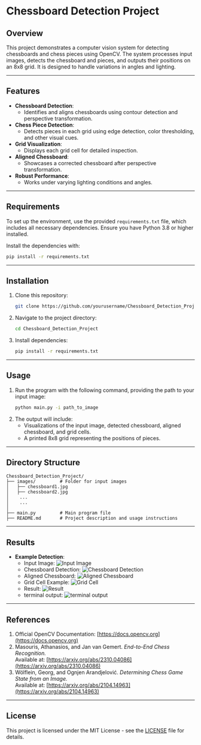 # Chessboard Detection Project

## Overview
This project demonstrates a computer vision system for detecting chessboards and chess pieces using OpenCV. The system processes input images, detects the chessboard and pieces, and outputs their positions on an 8x8 grid. It is designed to handle variations in angles and lighting.

---

## Features
- **Chessboard Detection**:
  - Identifies and aligns chessboards using contour detection and perspective transformation.
- **Chess Piece Detection**:
  - Detects pieces in each grid using edge detection, color thresholding, and other visual cues.
- **Grid Visualization**:
  - Displays each grid cell for detailed inspection.
- **Aligned Chessboard**:
  - Showcases a corrected chessboard after perspective transformation.
- **Robust Performance**:
  - Works under varying lighting conditions and angles.

---

## Requirements

To set up the environment, use the provided `requirements.txt` file, which includes all necessary dependencies. Ensure you have Python 3.8 or higher installed.

Install the dependencies with:
```bash
pip install -r requirements.txt
```

---

## Installation

1. Clone this repository:
   ```bash
   git clone https://github.com/yourusername/Chessboard_Detection_Project.git
   ```
2. Navigate to the project directory:
   ```bash
   cd Chessboard_Detection_Project
   ```
3. Install dependencies:
   ```bash
   pip install -r requirements.txt
   ```
---

## Usage

1. Run the program with the following command, providing the path to your input image:
   ```bash
   python main.py -i path_to_image
   ```
2. The output will include:
   - Visualizations of the input image, detected chessboard, aligned chessboard, and grid cells.
   - A printed 8x8 grid representing the positions of pieces.

---

## Directory Structure
```
Chessboard_Detection_Project/
├── images/         # Folder for input images
│   ├── chessboard1.jpg
│   ├── chessboard2.jpg
│    ...
│    ...
│    
├── main.py         # Main program file
├── README.md       # Project description and usage instructions
```

---

## Results
- **Example Detection**:
  - Input Image:
    ![Input Image](images/chessboard8.jpg)
  - Chessboard Detection:
    ![Chessboard Detection](images/chessboard8_detection.jpg)
  - Aligned Chessboard:
    ![Aligned Chessboard](images/chessboard8_aligned.jpg)
  - Grid Cell Example:
    ![Grid Cell](images/chessboard8_grid_cell.jpg)
  - Result:
    ![Result](images/chessboard8_result.jpg)
  - terminal output:
    ![terminal output](images/chessboard8_terminal_output.jpg)

---

## References
1. Official OpenCV Documentation: [https://docs.opencv.org](https://docs.opencv.org)  
2. Masouris, Athanasios, and Jan van Gemert. *End-to-End Chess Recognition.*  
   Available at: [https://arxiv.org/abs/2310.04086](https://arxiv.org/abs/2310.04086)  
3. Wölflein, Georg, and Ognjen Arandjelović. *Determining Chess Game State from an Image.*  
   Available at: [https://arxiv.org/abs/2104.14963](https://arxiv.org/abs/2104.14963)
   
---

## License
This project is licensed under the MIT License - see the [LICENSE](LICENSE) file for details.

